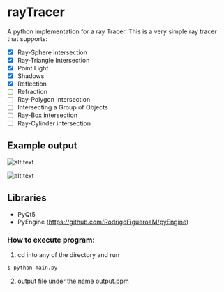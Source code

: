# rayTracer
A python implementation for a ray Tracer.
This is a very simple ray tracer that supports:
- [x] Ray-Sphere intersection
- [x] Ray-Triangle Intersection
- [x] Point Light
- [x] Shadows
- [x] Reflection
- [ ] Refraction
- [ ] Ray-Polygon Intersection
- [ ] Intersecting a Group of Objects
- [ ] Ray-Box intersection
- [ ] Ray-Cylinder intersection

## Example output
![alt text](https://github.com/RodrigoFigueroaM/rayTracer/blob/master/output/output.ppm)

![alt text](https://github.com/RodrigoFigueroaM/rayTracer/blob/master/output.ppm)

## Libraries
- PyQt5
- PyEngine (https://github.com/RodrigoFigueroaM/pyEngine)

### How to execute program:
1) cd into any of the directory and run
```sh
$ python main.py
```
2) output file under the name output.ppm
